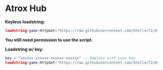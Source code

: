 # Atrox Hub

**Keyless loadstring:**
```lua
loadstring(game:HttpGet("https://raw.githubusercontent.com/Stellar72/Atrox/main/loader.lua"))()
```
**You still need permission to use the script.**

**Loadstring w/ key:**
```lua
key = "xxxxxx-xxxxxx-xxxxxx-xxxxxx" -- Replace with your key
loadstring(game:HttpGet("https://raw.githubusercontent.com/Stellar72/Atrox/main/loader.lua"))()
```
